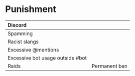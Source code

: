 # Punishment

| **Discord**  |  |
| :--- | :--- |
| Spamming |  |
| Racist slangs |  |
| Excessive @mentions |  |
| Excessive bot usage outside \#bot |  |
| Raids | Permanent ban |

